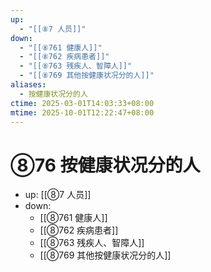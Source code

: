 ```yaml
---
up:
  - "[[⑧7 人员]]"
down:
  - "[[⑧761 健康人]]"
  - "[[⑧762 疾病患者]]"
  - "[[⑧763 残疾人、智障人]]"
  - "[[⑧769 其他按健康状况分的人]]"
aliases:
  - 按健康状况分的人
ctime: 2025-03-01T14:03:33+08:00
mtime: 2025-10-01T12:22:47+08:00
---
```


# ⑧76 按健康状况分的人

- up: [[⑧7 人员]]
- down:	
	- [[⑧761 健康人]]
	- [[⑧762 疾病患者]]
	- [[⑧763 残疾人、智障人]]
	- [[⑧769 其他按健康状况分的人]]
	
